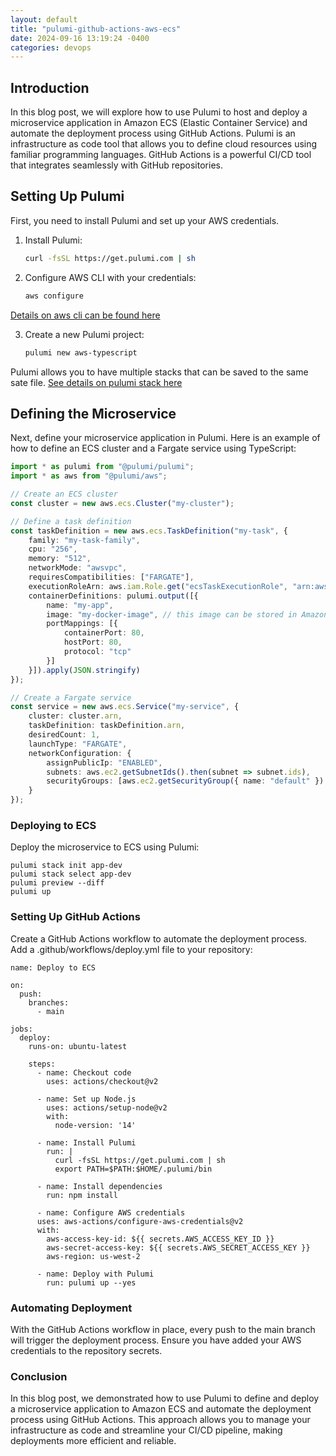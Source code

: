 ```yaml
---
layout: default
title: "pulumi-github-actions-aws-ecs"
date: 2024-09-16 13:19:24 -0400
categories: devops
---
```


## Introduction

In this blog post, we will explore how to use Pulumi to host and deploy a microservice application in Amazon ECS (Elastic Container Service) and automate the deployment process using GitHub Actions. Pulumi is an infrastructure as code tool that allows you to define cloud resources using familiar programming languages. GitHub Actions is a powerful CI/CD tool that integrates seamlessly with GitHub repositories.

## Setting Up Pulumi

First, you need to install Pulumi and set up your AWS credentials.

1. Install Pulumi:
    ```bash
    curl -fsSL https://get.pulumi.com | sh
    ```

2. Configure AWS CLI with your credentials:
    ```bash
    aws configure
    ```
  [Details on aws cli can be found here](https://aws.amazon.com/cli/)

3. Create a new Pulumi project:
    ```bash
    pulumi new aws-typescript
    ```
  Pulumi allows you to have multiple stacks that can be saved to the same sate file. 
  [See details on pulumi stack here ](https://www.pulumi.com/docs/iac/concepts/stacks/)
## Defining the Microservice

Next, define your microservice application in Pulumi. Here is an example of how to define an ECS cluster and a Fargate service using TypeScript:

```typescript
import * as pulumi from "@pulumi/pulumi";
import * as aws from "@pulumi/aws";

// Create an ECS cluster
const cluster = new aws.ecs.Cluster("my-cluster");

// Define a task definition
const taskDefinition = new aws.ecs.TaskDefinition("my-task", {
    family: "my-task-family",
    cpu: "256",
    memory: "512",
    networkMode: "awsvpc",
    requiresCompatibilities: ["FARGATE"],
    executionRoleArn: aws.iam.Role.get("ecsTaskExecutionRole", "arn:aws:iam::123456789012:role/ecsTaskExecutionRole").arn,
    containerDefinitions: pulumi.output([{
        name: "my-app",
        image: "my-docker-image", // this image can be stored in Amazon ECR
        portMappings: [{
            containerPort: 80,
            hostPort: 80,
            protocol: "tcp"
        }]
    }]).apply(JSON.stringify)
});

// Create a Fargate service
const service = new aws.ecs.Service("my-service", {
    cluster: cluster.arn,
    taskDefinition: taskDefinition.arn,
    desiredCount: 1,
    launchType: "FARGATE",
    networkConfiguration: {
        assignPublicIp: "ENABLED",
        subnets: aws.ec2.getSubnetIds().then(subnet => subnet.ids),
        securityGroups: [aws.ec2.getSecurityGroup({ name: "default" }).then(sg => sg.id)]
    }
});

```

### Deploying to ECS

Deploy the microservice to ECS using Pulumi:

```
pulumi stack init app-dev
pulumi stack select app-dev
pulumi preview --diff
pulumi up
```

### Setting Up GitHub Actions

Create a GitHub Actions workflow to automate the deployment process. Add a .github/workflows/deploy.yml file to your repository:

```
name: Deploy to ECS

on:
  push:
    branches:
      - main

jobs:
  deploy:
    runs-on: ubuntu-latest

    steps:
      - name: Checkout code
        uses: actions/checkout@v2

      - name: Set up Node.js
        uses: actions/setup-node@v2
        with:
          node-version: '14'

      - name: Install Pulumi
        run: |
          curl -fsSL https://get.pulumi.com | sh
          export PATH=$PATH:$HOME/.pulumi/bin

      - name: Install dependencies
        run: npm install

      - name: Configure AWS credentials
      uses: aws-actions/configure-aws-credentials@v2
      with:
        aws-access-key-id: ${{ secrets.AWS_ACCESS_KEY_ID }}
        aws-secret-access-key: ${{ secrets.AWS_SECRET_ACCESS_KEY }}
        aws-region: us-west-2

      - name: Deploy with Pulumi
        run: pulumi up --yes
```

### Automating Deployment
With the GitHub Actions workflow in place, every push to the main branch will trigger the deployment process. Ensure you have added your AWS credentials to the repository secrets.

### Conclusion
In this blog post, we demonstrated how to use Pulumi to define and deploy a microservice application to Amazon ECS and automate the deployment process using GitHub Actions. This approach allows you to manage your infrastructure as code and streamline your CI/CD pipeline, making deployments more efficient and reliable.